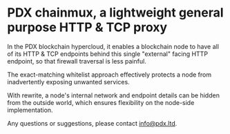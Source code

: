 # PDX chainmux, a lightweight general purpose HTTP & TCP proxy  

In the PDX blockchain hypercloud, it enables a blockchain node to have
all of its HTTP & TCP endpoints behind this single "external" facing 
HTTP endpoint, so that firewall traversal is less painful.

The exact-matching whitelist approach effectively protects a node from 
inadvertently exposing unwanted services. 

With rewrite, a node's internal network and endpoint details can be 
hidden from the outside world, which ensures flexibility on the
node-side implementation.

Any questions or suggestions, please contact info@pdx.ltd.
